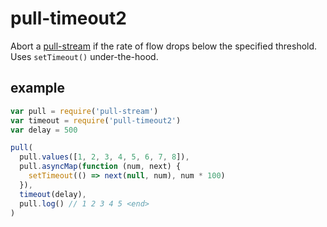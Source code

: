 # pull-timeout2
Abort a [pull-stream](https://pull-stream.github.io/) if the rate of flow drops below the specified threshold. Uses `setTimeout()` under-the-hood.

## example
```js
var pull = require('pull-stream')
var timeout = require('pull-timeout2')
var delay = 500

pull(
  pull.values([1, 2, 3, 4, 5, 6, 7, 8]),
  pull.asyncMap(function (num, next) {
    setTimeout(() => next(null, num), num * 100)
  }),
  timeout(delay),
  pull.log() // 1 2 3 4 5 <end>
)
```
